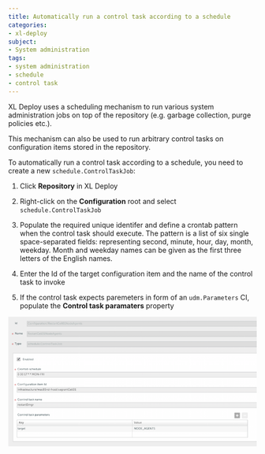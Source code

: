 ```yaml
---
title: Automatically run a control task according to a schedule
categories:
- xl-deploy
subject:
- System administration
tags:
- system administration
- schedule
- control task
---
```


XL Deploy uses a scheduling mechanism to run various system administration jobs on top of the repository (e.g. garbage collection, purge policies etc.).

This mechanism can also be used to run arbitrary control tasks on configuration items stored in the repository.

To automatically run a control task according to a schedule, you need to create a new `schedule.ControlTaskJob`:

1. Click **Repository** in XL Deploy
2. Right-click on the **Configuration** root and select `schedule.ControlTaskJob`
3. Populate the required unique identifer and define a crontab pattern when the control task should execute.
The pattern is a list of six single space-separated fields: representing second, minute, hour, day, month, weekday. Month and weekday names can be given as the first three letters of the English names.

4. Enter the Id of the target configuration item and the name of the control task to invoke
5. If the control task expects paremeters in form of an `udm.Parameters` CI, populate the **Control task paramaters** property

![Control task job](images/system-admin-control-task-job.png)
